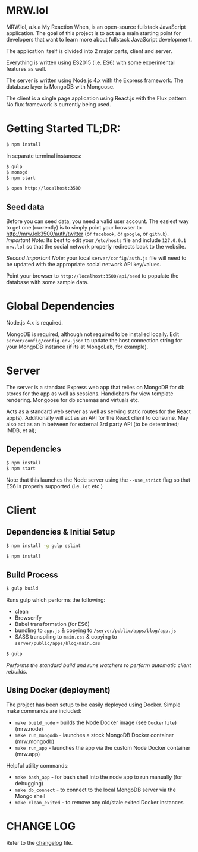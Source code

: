 # MRW.lol

MRW.lol, a.k.a My Reaction When, is an open-source fullstack JavaScript application. The goal of this project is to act as a main starting point for developers that want to learn more about fullstack JavaScript development.

The application itself is divided into 2 major parts, client and server.

Everything is written using ES2015 (i.e. ES6) with some experimental features as well.

The server is written using Node.js 4.x with the Express framework.  The database layer is MongoDB with Mongoose.

The client is a single page application using React.js with the Flux pattern.  No flux framework is currently being used.

# Getting Started TL;DR:

```bash
$ npm install
```

In separate terminal instances:

```bash
$ gulp
$ monogd
$ npm start
```

```bash
$ open http://localhost:3500
```

## Seed data

Before you can seed data, you need a valid user account.  The easiest way to get one (currently) is to simply point your browser to http://mrw.lol:3500/auth/twitter (or `facebook`, or `google`, or `github`).  *Important Note:* Its best to edit your `/etc/hosts` file and include `127.0.0.1 mrw.lol` so that the social network properly redirects back to the website.

*Second Important Note:* your local `server/config/auth.js` file will need to be updated with the appropriate social network API key/values.

Point your browser to `http://localhost:3500/api/seed` to populate the database with some sample data.

# Global Dependencies

Node.js 4.x is required.

MongoDB is required, although not required to be installed locally.  Edit `server/config/config.env.json` to update the host connection string for your MongoDB instance (if its at MongoLab, for example).

# Server

The server is a standard Express web app that relies on MongoDB for db stores for the app as well as sessions.  Handlebars for view template rendering.  Mongoose for db schemas and virtuals etc.

Acts as a standard web server as well as serving static routes for the React app(s). Additionally will act as an API for the React client to consume.  May also act as an in between for external 3rd party API (to be determined; IMDB, et al);

## Dependencies

```bash
$ npm install
$ npm start
```

Note that this launches the Node server using the `--use_strict` flag so that ES6 is properly supported (i.e. `let` etc.)

# Client

## Dependencies & Initial Setup

```bash
$ npm install -g gulp eslint
```

```bash
$ npm install
```

## Build Process

```bash
$ gulp build
```

Runs gulp which performs the following:

 * clean
 * Browserify
 * Babel transformation (for ES6)
 * bundling to `app.js` & copying to `/server/public/apps/blog/app.js`
 * SASS transpiling to `main.css` & copying to `server/public/apps/blog/main.css`

```bash
$ gulp
```

_Performs the standard build and runs watchers to perform automatic client rebuilds._

## Using Docker (deployment)

The project has been setup to be easily deployed using Docker.  Simple make commands are included:

 * `make build_node` - builds the Node Docker image (see `Dockerfile`) (mrw.node)
 * `make run_mongodb` - launches a stock MongoDB Docker container (mrw.mongodb)
 * `make run_app` - launches the app via the custom Node Docker container (mrw.app)

Helpful utility commands:

 * `make bash_app` - for bash shell into the node app to run manually (for debugging)
 * `make db_connect` - to connect to the local MongoDB server via the Mongo shell
 * `make clean_exited` - to remove any old/stale exited Docker instances


# CHANGE LOG

Refer to the [changelog](changelog.md) file.
